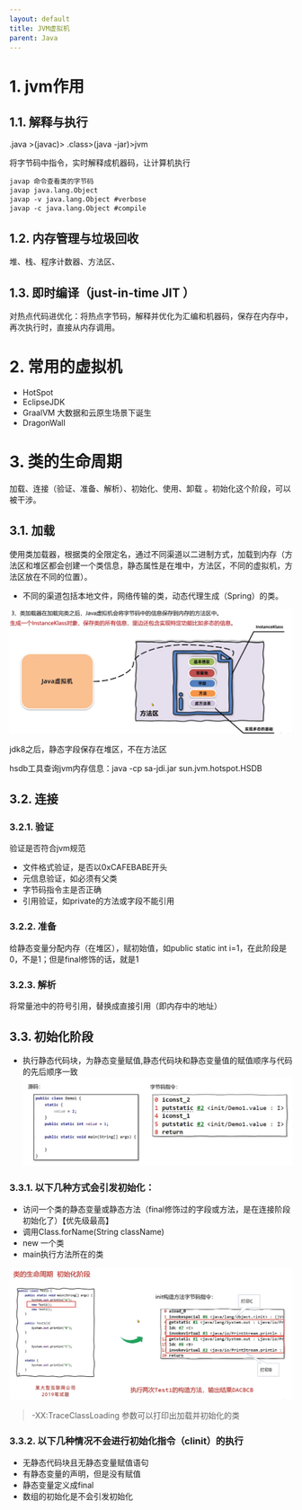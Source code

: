 ```yaml
---
layout: default
title: JVM虚拟机
parent: Java
---
```


# 1. jvm作用

## 1.1. 解释与执行

.java >(javac)> .class>(java -jar)>jvm

将字节码中指令，实时解释成机器码，让计算机执行

```shell
javap 命令查看类的字节码
javap java.lang.Object
javap -v java.lang.Object #verbose 
javap -c java.lang.Object #compile

```

## 1.2. 内存管理与垃圾回收

堆、栈、程序计数器、方法区、

## 1.3. 即时编译（just-in-time JIT ）

对热点代码进优化：将热点字节码，解释并优化为汇编和机器码，保存在内存中，再次执行时，直接从内存调用。

# 2. 常用的虚拟机

- HotSpot
- EclipseJDK
- GraalVM 大数据和云原生场景下诞生
- DragonWall

# 3. 类的生命周期

加载、连接（验证、准备、解析）、初始化、使用、卸载 。初始化这个阶段，可以被干涉。

## 3.1. 加载

使用类加载器，根据类的全限定名，通过不同渠道以二进制方式，加载到内存（方法区和堆区都会创建一个类信息，静态属性是在堆中，方法区，不同的虚拟机，方法区放在不同的位置）。

- 不同的渠道包括本地文件，网络传输的类，动态代理生成（Spring）的类。

![class-loading.png](img%2Fclass-loading.png)

jdk8之后，静态字段保存在堆区，不在方法区

hsdb工具查询jvm内存信息：java -cp sa-jdi.jar sun.jvm.hotspot.HSDB

## 3.2. 连接

### 3.2.1. 验证

验证是否符合jvm规范

- 文件格式验证，是否以0xCAFEBABE开头
- 元信息验证，如必须有父类
- 字节码指令主是否正确
- 引用验证，如private的方法或字段不能引用

### 3.2.2. 准备

给静态变量分配内存（在堆区），赋初始值，如public static int i=1，在此阶段是0，不是1；但是final修饰的话，就是1

### 3.2.3. 解析

将常量池中的符号引用，替换成直接引用（即内存中的地址）

## 3.3. 初始化阶段
- 执行静态代码块，为静态变量赋值,静态代码块和静态变量值的赋值顺序与代码的先后顺序一致
![img.png](img/static_filed_put_value.png)

### 3.3.1. 以下几种方式会引发初始化：
- 访问一个类的静态变量或静态方法（final修饰过的字段或方法，是在连接阶段初始化了）【优先级最高】
- 调用Class.forName(String className)
- new 一个类
- main执行方法所在的类

![img.png](img/class_init_pratice_1.png)

> -XX:TraceClassLoading 参数可以打印出加载并初始化的类

### 3.3.2. 以下几种情况不会进行初始化指令（clinit）的执行
- 无静态代码块且无静态变量赋值语句
- 有静态变量的声明，但是没有赋值
- 静态变量定义成final
- 数组的初始化是不会引发初始化